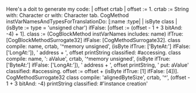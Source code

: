 Here's a doit to generate my code:
	| offset crtab |
	offset := 1.
	crtab := String with: Character cr with: Character tab.
	CogMethod instVarNamesAndTypesForTranslationDo:
		[:name :type| | isByte class |
		(isByte := type = 'unsigned char') ifFalse:
			[offset := (offset - 1 + 3 bitAnd: -4) + 1].
		class := (CogBlockMethod instVarNames includes: name)
					ifTrue: [CogBlockMethodSurrogate32]
					ifFalse: [CogMethodSurrogate32].
		class
			compile: name, crtab, '^memory unsigned', (isByte ifTrue: ['ByteAt:'] ifFalse: ['LongAt:']), ' address + ', offset printString
			classified: #accessing.
		class
			compile: name, ': aValue', crtab, '^memory unsigned', (isByte ifTrue: ['ByteAt:'] ifFalse: ['LongAt:']), ' address + ', offset printString,
					' put: aValue'
			classified: #accessing.
		offset := offset + (isByte ifTrue: [1] ifFalse: [4])].
	CogMethodSurrogate32 class compile: 'alignedByteSize', crtab, '^', (offset - 1 + 3 bitAnd: -4) printString classified: #'instance creation'
